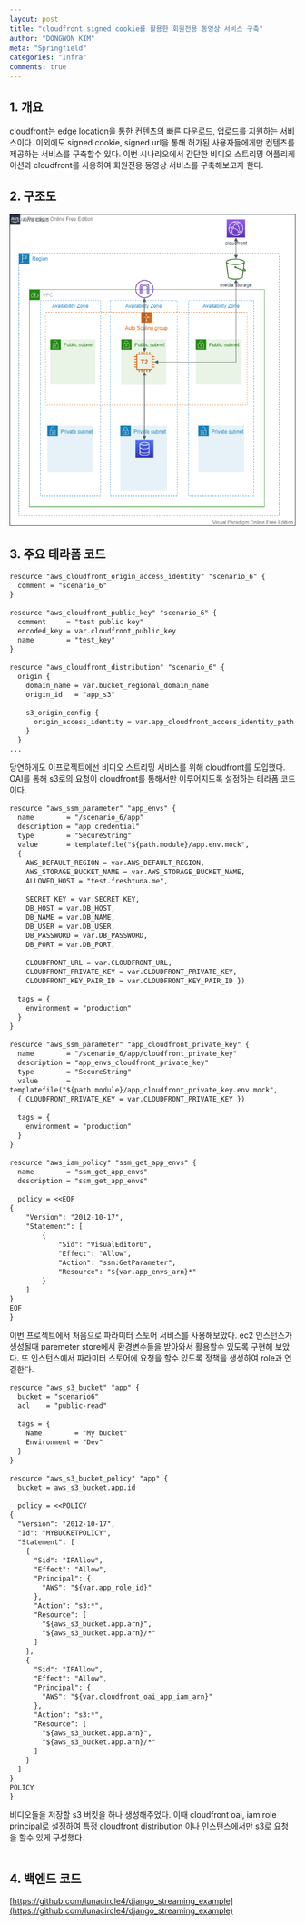 ```yaml
---
layout: post
title: "cloudfront signed cookie를 활용한 회원전용 동영상 서비스 구축"
author: "DONGWON KIM"
meta: "Springfield"
categories: "Infra"
comments: true
---
```


## 1. 개요
cloudfront는 edge location을 통한 컨텐츠의 빠른 다운로드, 업로드를 지원하는 서비스이다. 이외에도 signed cookie, signed url을 통해 허가된 사용자들에게만 컨텐츠를 제공하는 서비스를 구축할수 있다. 이번 시나리오에서 간단한 비디오 스트리밍 어플리케이션과 cloudfront를 사용하여 회원전용 동영상 서비스를 구축해보고자 한다.

## 2. 구조도
![Image Alt 텍스트](/img/2021/2/12/scenario_6.png)

## 3. 주요 테라폼 코드
```
resource "aws_cloudfront_origin_access_identity" "scenario_6" {
  comment = "scenario_6"
}

resource "aws_cloudfront_public_key" "scenario_6" {
  comment     = "test public key"
  encoded_key = var.cloudfront_public_key
  name        = "test_key"
}

resource "aws_cloudfront_distribution" "scenario_6" {
  origin {
    domain_name = var.bucket_regional_domain_name
    origin_id   = "app_s3"

    s3_origin_config {
      origin_access_identity = var.app_cloudfront_access_identity_path
    }
  }
...
```
당연하게도 이프로젝트에선 비디오 스트리밍 서비스를 위해 cloudfront를 도입했다. OAI를 통해 s3로의 요청이 cloudfront를 통해서만 이루어지도록 설정하는 테라폼 코드이다.

```
resource "aws_ssm_parameter" "app_envs" {
  name        = "/scenario_6/app"
  description = "app credential"
  type        = "SecureString"
  value       = templatefile("${path.module}/app.env.mock", 
  { 
    AWS_DEFAULT_REGION = var.AWS_DEFAULT_REGION,
    AWS_STORAGE_BUCKET_NAME = var.AWS_STORAGE_BUCKET_NAME,
    ALLOWED_HOST = "test.freshtuna.me",

    SECRET_KEY = var.SECRET_KEY,
    DB_HOST = var.DB_HOST,
    DB_NAME = var.DB_NAME,
    DB_USER = var.DB_USER,
    DB_PASSWORD = var.DB_PASSWORD,
    DB_PORT = var.DB_PORT,

    CLOUDFRONT_URL = var.CLOUDFRONT_URL,
    CLOUDFRONT_PRIVATE_KEY = var.CLOUDFRONT_PRIVATE_KEY,
    CLOUDFRONT_KEY_PAIR_ID = var.CLOUDFRONT_KEY_PAIR_ID })

  tags = {
    environment = "production"
  }
}

resource "aws_ssm_parameter" "app_cloudfront_private_key" {
  name        = "/scenario_6/app/cloudfront_private_key"
  description = "app_envs_cloudfront_private_key"
  type        = "SecureString"
  value       = templatefile("${path.module}/app_cloudfront_private_key.env.mock", 
  { CLOUDFRONT_PRIVATE_KEY = var.CLOUDFRONT_PRIVATE_KEY })

  tags = {
    environment = "production"
  }
}

resource "aws_iam_policy" "ssm_get_app_envs" {
  name        = "ssm_get_app_envs"
  description = "ssm_get_app_envs"

  policy = <<EOF
{
    "Version": "2012-10-17",
    "Statement": [
        {
            "Sid": "VisualEditor0",
            "Effect": "Allow",
            "Action": "ssm:GetParameter",
            "Resource": "${var.app_envs_arn}*"
        }
    ]
}
EOF
}
```

이번 프로젝트에서 처음으로 파라미터 스토어 서비스를 사용해보았다. ec2 인스턴스가 생성될때 paremeter store에서 환경변수들을 받아와서 활용할수 있도록 구현해 보았다. 또 인스턴스에서 파라미터 스토어에 요청을 할수 있도록 정책을 생성하여 role과 연결한다.

```
resource "aws_s3_bucket" "app" {
  bucket = "scenario6"
  acl    = "public-read"

  tags = {
    Name        = "My bucket"
    Environment = "Dev"
  }
}

resource "aws_s3_bucket_policy" "app" {
  bucket = aws_s3_bucket.app.id

  policy = <<POLICY
{
  "Version": "2012-10-17",
  "Id": "MYBUCKETPOLICY",
  "Statement": [
    {
      "Sid": "IPAllow",
      "Effect": "Allow",
      "Principal": {
        "AWS": "${var.app_role_id}"
      },
      "Action": "s3:*",
      "Resource": [
        "${aws_s3_bucket.app.arn}",
        "${aws_s3_bucket.app.arn}/*"
      ]
    },
    {
      "Sid": "IPAllow",
      "Effect": "Allow",
      "Principal": {
        "AWS": "${var.cloudfront_oai_app_iam_arn}"
      },
      "Action": "s3:*",
      "Resource": [
        "${aws_s3_bucket.app.arn}",
        "${aws_s3_bucket.app.arn}/*"
      ]
    }
  ]
}
POLICY
}
```
비디오들을 저장할 s3 버킷을 하나 생성해주었다. 이때 cloudfront oai, iam role principal로 설정하여 특정 cloudfront distribution 이나 인스턴스에서만 s3로 요청을 할수 있게 구성했다.
<br/><br/>

## 4. 백엔드 코드
[https://github.com/lunacircle4/django_streaming_example](https://github.com/lunacircle4/django_streaming_example)
